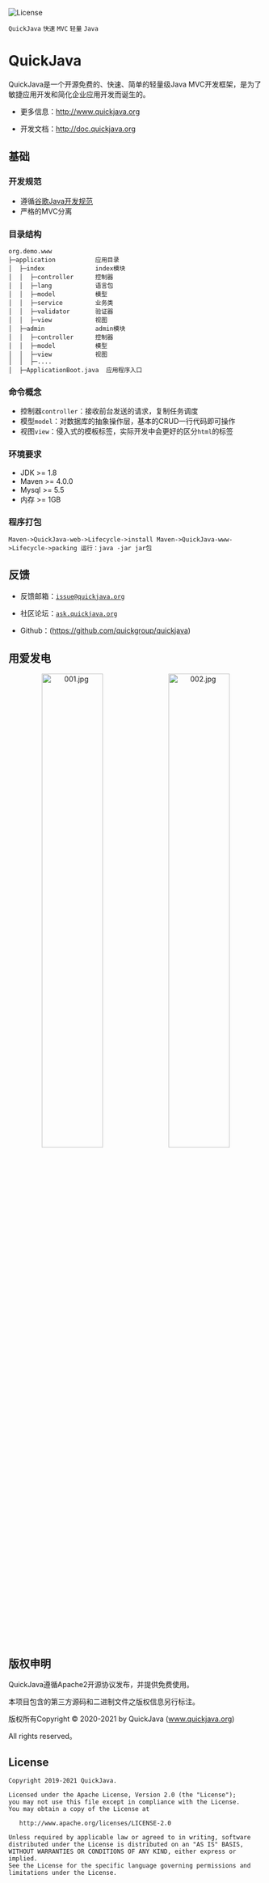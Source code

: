 ![License](res/img/apache-2.0.svg)

`QuickJava` `快速` `MVC` `轻量` `Java`

# QuickJava
QuickJava是一个开源免费的、快速、简单的轻量级Java MVC开发框架，是为了敏捷应用开发和简化企业应用开发而诞生的。

* 更多信息：http://www.quickjava.org

* 开发文档：http://doc.quickjava.org

## 基础

### 开发规范
- 遵循[谷歌Java开发规范](https://google.github.io/styleguide/javaguide.html) 
- 严格的MVC分离

### 目录结构
```
org.demo.www 
├─application           应用目录
│  ├─index              index模块
│  │  ├─controller      控制器
│  │  ├─lang            语言包
│  │  ├─model           模型
│  │  ├─service         业务类
│  │  ├─validator       验证器
│  │  ├─view            视图
│  ├─admin              admin模块
│  │  ├─controller      控制器
│  │  ├─model           模型
│  │  ├─view            视图
│  │  ├─....            
│  ├─ApplicationBoot.java  应用程序入口
```

### 命令概念
* 控制器`controller`：接收前台发送的请求，复制任务调度
* 模型`model`：对数据库的抽象操作层，基本的CRUD一行代码即可操作
* 视图`view`：侵入式的模板标签，实际开发中会更好的区分`html`的标签

### 环境要求
- JDK >= 1.8
- Maven >= 4.0.0
- Mysql >= 5.5
- 内存 >= 1GB

### 程序打包
`
Maven->QuickJava-web->Lifecycle->install
Maven->QuickJava-www->Lifecycle->packing
运行：java -jar jar包
`

## 反馈

* 反馈邮箱：[`issue@quickjava.org`](mailto:issue@quickjava.org)

* 社区论坛：[`ask.quickjava.org`](http://ask.quickjava.org)

* Github：(https://github.com/quickgroup/quickjava)

## 用爱发电
<p align="center">
  <img src="res/img/001.jpg" width="49%" alt="001.jpg" />
  <img src="res/img/002.jpg" width="49%" alt="002.jpg" />
</p>

## 版权申明

QuickJava遵循Apache2开源协议发布，并提供免费使用。

本项目包含的第三方源码和二进制文件之版权信息另行标注。

版权所有Copyright © 2020-2021 by QuickJava (www.quickjava.org)

All rights reserved。

License
--------

    Copyright 2019-2021 QuickJava.

    Licensed under the Apache License, Version 2.0 (the "License");
    you may not use this file except in compliance with the License.
    You may obtain a copy of the License at

       http://www.apache.org/licenses/LICENSE-2.0

    Unless required by applicable law or agreed to in writing, software
    distributed under the License is distributed on an "AS IS" BASIS,
    WITHOUT WARRANTIES OR CONDITIONS OF ANY KIND, either express or implied.
    See the License for the specific language governing permissions and
    limitations under the License.
